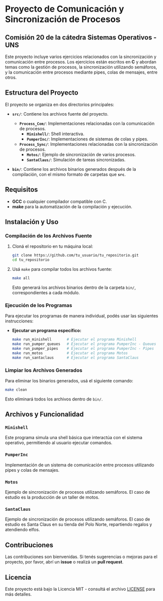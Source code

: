 # Proyecto de Comunicación y Sincronización de Procesos
## Comisión 20 de la cátedra Sistemas Operativos - UNS

Este proyecto incluye varios ejercicios relacionados con la sincronización y comunicación entre procesos. Los ejercicios están escritos en **C** y abordan temas como la gestión de procesos, la sincronización utilizando semáforos, y la comunicación entre procesos mediante pipes, colas de mensajes, entre otros.

## Estructura del Proyecto

El proyecto se organiza en dos directorios principales:

- **`src/`**: Contiene los archivos fuente del proyecto.
  - **`Process_Com/`**: Implementaciones relacionadas con la comunicación de procesos.
    - **`Minishell/`**: Shell interactiva.
    - **`PumperInc/`**: Implementaciones de sistemas de colas y pipes.
  - **`Process_Sync/`**: Implementaciones relacionadas con la sincronización de procesos.
    - **`Motos/`**: Ejemplo de sincronización de varios procesos.
    - **`SantaClaus/`**: Simulación de tareas sincronizadas.
  
- **`bin/`**: Contiene los archivos binarios generados después de la compilación, con el mismo formato de carpetas que **`src`**.

## Requisitos

- **GCC** o cualquier compilador compatible con C.
- **make** para la automatización de la compilación y ejecución.
  
## Instalación y Uso

### Compilación de los Archivos Fuente

1. Cloná el repositorio en tu máquina local:

   ```bash
   git clone https://github.com/tu_usuario/tu_repositorio.git
   cd tu_repositorio
   ```

2. Usá `make` para compilar todos los archivos fuente:

   ```bash
   make all
   ```

   Esto generará los archivos binarios dentro de la carpeta `bin/`, correspondientes a cada módulo.

### Ejecución de los Programas

Para ejecutar los programas de manera individual, podés usar las siguientes instrucciones:

- **Ejecutar un programa específico:**

   ```bash
   make run_minishell       # Ejecutar el programa Minishell
   make run_pumper_queues   # Ejecutar el programa PumperInc - Queues
   make run_pumper_pipes    # Ejecutar el programa PumperInc - Pipes
   make run_motos           # Ejecutar el programa Motos
   make run_santaclaus      # Ejecutar el programa SantaClaus
   ```

### Limpiar los Archivos Generados

Para eliminar los binarios generados, usá el siguiente comando:

```bash
make clean
```

Esto eliminará todos los archivos dentro de `bin/`.

## Archivos y Funcionalidad

### `Minishell`

Este programa simula una shell básica que interactúa con el sistema operativo, permitiendo al usuario ejecutar comandos.

### `PumperInc`

Implementación de un sistema de comunicación entre procesos utilizando pipes y colas de mensajes.

### `Motos`

Ejemplo de sincronización de procesos utilizando semáforos. El caso de estudio es la producción de un taller de motos.

### `SantaClaus`

Ejemplo de sincronización de procesos utilizando semáforos. El caso de estudio es Santa Claus en su tienda del Polo Norte, repartiendo regalos y atendiendo elfos.

## Contribuciones

Las contribuciones son bienvenidas. Si tenés sugerencias o mejoras para el proyecto, por favor, abrí un **issue** o realizá un **pull request**.

## Licencia

Este proyecto está bajo la Licencia MIT - consultá el archivo [LICENSE](LICENSE.md) para más detalles.
